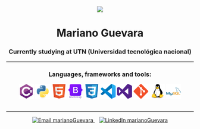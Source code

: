 <div id="header" align="center">
    <img src="https://media.giphy.com/media/yALcFbrKshfoY/giphy.gif" width="200" align="center" />
    <h1 align="center">Mariano Guevara</h1>
    <h3>
        Currently studying at UTN (Universidad tecnológica nacional)
    </h3>
</div>

---

<div id="herramientas" align="center">
    <h3>
        Languages, frameworks and tools:
    </h3>
    <div align="center"> 
        <img src="https://github.com/devicons/devicon/blob/master/icons/csharp/csharp-original.svg" title="CSHARP" width="40" height="40"/>
        <img src="https://github.com/devicons/devicon/blob/master/icons/python/python-original.svg" title="PYTHON" width="40" height="40"/>
        <img src="https://github.com/devicons/devicon/blob/master/icons/html5/html5-original.svg" title="HTML" width="40" height="40"/>
        <img src="https://github.com/devicons/devicon/blob/master/icons/bootstrap/bootstrap-original-wordmark.svg" title="BOOTSTRAP" width="40" height="40"/>
        <img src="https://github.com/devicons/devicon/blob/master/icons/css3/css3-original.svg" title="CSS" width="40" height="40"/>
        <img src="https://github.com/devicons/devicon/blob/master/icons/vscode/vscode-original.svg" title="VSCODE" width="40" height="40"/>
        <img src="https://github.com/devicons/devicon/blob/master/icons/visualstudio/visualstudio-plain.svg" title="VS" width="40" height="40"/>
        <img src="https://github.com/devicons/devicon/blob/master/icons/git/git-original.svg" title="GIT" width="40" height="40"/>
        <img src="https://github.com/devicons/devicon/blob/master/icons/linux/linux-original.svg" title="LINUX" width="40" height="40"/>
        <img src="https://github.com/devicons/devicon/blob/master/icons/mysql/mysql-original-wordmark.svg"  title="MYSQL" width="40" height="40"/>
    </div>
</div>
<br/>


---


<div align="center">
  <a href="mailto:marianoguevara2005@gmail.com" title="Email: marianoguevara2005@gmail.com" >
    <img src="https://img.icons8.com/fluent/50/000000/gmail.png"  alt="Email marianoGuevara" width="40" height="40">
  </a>&nbsp;&nbsp;
  <a href="https://www.linkedin.com/in/mariano-guevara-8aa56826a" title="LinkedIn: marianoGuevara" >
    <img src="https://img.icons8.com/color/50/000000/linkedin.png"  alt="LinkedIn marianoGuevara" width="40" height="40">
  </a>
</div>
